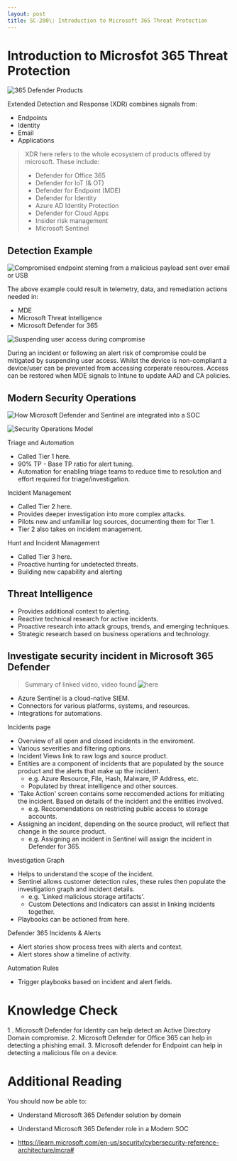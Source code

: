 ```yaml
---
layout: post
title: SC-200\: Introduction to Microsoft 365 Threat Protection
---
```


# Introduction to Microsfot 365 Threat Protection

![365 Defender Products](https://learn.microsoft.com/en-us/training/wwl-sci/introduction-microsoft-365-threat-protection/media/defend-across-attack-chains.png)

Extended Detection and Response (XDR) combines signals from:
* Endpoints
* Identity
* Email
* Applications

> XDR here refers to the whole ecosystem of products offered by microsoft. These include:
> * Defender for Office 365
> * Defender for IoT (& OT)
> * Defender for Endpoint (MDE)
> * Defender for Identity
> * Azure AD Identity Protection
> * Defender for Cloud Apps
> * Insider risk management
> * Microsoft Sentinel

## Detection Example

![Compromised endpoint steming from a malicious payload sent over email or USB](https://learn.microsoft.com/en-us/training/wwl-sci/introduction-microsoft-365-threat-protection/media/compromised-endpoint.png)

The above example could result in telemetry, data, and remediation actions needed in:
* MDE
* Microsoft Threat Intelligence
* Microsoft Defender for 365

![Suspending user access during compromise](https://learn.microsoft.com/en-us/training/wwl-sci/introduction-microsoft-365-threat-protection/media/suspend-access-compromise.png)

During an incident or following an alert risk of compromise could be mitigated by suspending user access. Whilst the device is non-compliant a device/user can be prevented from accessing corperate resources. Access can be restored when MDE signals to Intune to update AAD and CA policies.

## Modern Security Operations

![How Microsoft Defender and Sentinel are integrated into a SOC](https://learn.microsoft.com/en-us/training/wwl-sci/introduction-microsoft-365-threat-protection/media/security-operations.png)

![Security Operations Model](https://learn.microsoft.com/en-us/training/wwl-sci/introduction-microsoft-365-threat-protection/media/security-operations-model.png)

Triage and Automation
* Called Tier 1 here.
* 90% TP - Base TP ratio for alert tuning.
* Automation for enabling triage teams to reduce time to resolution and effort required for triage/investigation.

Incident Management
* Called Tier 2 here.
* Provides deeper investigation into more complex attacks.
* Pilots new and unfamiliar log sources, documenting them for Tier 1.
* Tier 2 also takes on incident management.

Hunt and Incident Management
* Called Tier 3 here.
* Proactive hunting for undetected threats.
* Building new capability and alerting

## Threat Intelligence

* Provides additional context to alerting.
* Reactive technical research for active incidents.
* Proactive research into attack groups, trends, and emerging techniques.
* Strategic research based on business operations and technology.

## Investigate security incident in Microsoft 365 Defender

> Summary of linked video, video found ![here](https://mslearn.cloudguides.com/guides/Investigate%20security%20incidents%20in%20a%20hybrid%20environment%20with%20Azure%20Sentinel)

* Azure Sentinel is a cloud-native SIEM.
* Connectors for various platforms, systems, and resources.
* Integrations for automations.

Incidents page
* Overview of all open and closed incidents in the enviroment.
* Various severities and filtering options.
* Incident Views link to raw logs and source product.
* Entities are a component of incidents that are populated by the source product and the alerts that make up the incident.
    * e.g. Azure Resource, File, Hash, Malware, IP Address, etc.
    * Populated by threat intelligence and other sources.
* 'Take Action' screen contains some reccomended actions for mitiating the incident. Based on details of the incident and the entities involved.
    * e.g. Reccomendations on restricting public access to storage accounts.
* Assigning an incident, depending on the source product, will reflect that change in the source product.
    * e.g. Assigning an incident in Sentinel will assign the incident in Defender for 365.

Investigation Graph
* Helps to understand the scope of the incident. 
* Sentinel allows customer detection rules, these rules then populate the investigation graph and incident details.
    * e.g. 'Linked malicious storage artifacts'.
    * Custom Detections and Indicators can assist in linking incidents together.
* Playbooks can be actioned from here.

Defender 365 Incidents & Alerts
* Alert stories show process trees with alerts and context.
* Alert stores show a timeline of activity.

Automation Rules   
* Trigger playbooks based on incident and alert fields.

# Knowledge Check

1 . Microsoft Defender for Identity can help detect an Active Directory Domain compromise.
2. Microsoft Defender for Office 365 can help in detecting a phishing email.
3. Microsoft defender for Endpoint can help in detecting a malicious file on a device.

# Additional Reading

You should now be able to:
* Understand Microsoft 365 Defender solution by domain
* Understand Microsoft 365 Defender role in a Modern SOC

* https://learn.microsoft.com/en-us/security/cybersecurity-reference-architecture/mcra#
